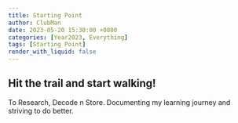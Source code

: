 ```yaml
---
title: Starting Point
author: ClubMan
date: 2023-05-20 15:30:00 +0800
categories: [Year2023, Everything]
tags: [Starting Point]
render_with_liquid: false
---
```


## Hit the trail and start walking!

To Research, Decode n Store.
Documenting my learning journey and striving to do better.